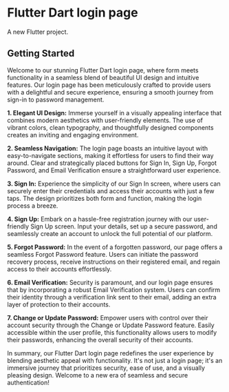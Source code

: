 # Flutter Dart login page

A new Flutter project.

## Getting Started

Welcome to our stunning Flutter Dart login page, where form meets functionality in a seamless blend of beautiful UI design and intuitive features. Our login page has been meticulously crafted to provide users with a delightful and secure experience, ensuring a smooth journey from sign-in to password management.

**1. Elegant UI Design:**
Immerse yourself in a visually appealing interface that combines modern aesthetics with user-friendly elements. The use of vibrant colors, clean typography, and thoughtfully designed components creates an inviting and engaging environment.

**2. Seamless Navigation:**
The login page boasts an intuitive layout with easy-to-navigate sections, making it effortless for users to find their way around. Clear and strategically placed buttons for Sign In, Sign Up, Forgot Password, and Email Verification ensure a straightforward user experience.

**3. Sign In:**
Experience the simplicity of our Sign In screen, where users can securely enter their credentials and access their accounts with just a few taps. The design prioritizes both form and function, making the login process a breeze.

**4. Sign Up:**
Embark on a hassle-free registration journey with our user-friendly Sign Up screen. Input your details, set up a secure password, and seamlessly create an account to unlock the full potential of our platform.

**5. Forgot Password:**
In the event of a forgotten password, our page offers a seamless Forgot Password feature. Users can initiate the password recovery process, receive instructions on their registered email, and regain access to their accounts effortlessly.

**6. Email Verification:**
Security is paramount, and our login page ensures that by incorporating a robust Email Verification system. Users can confirm their identity through a verification link sent to their email, adding an extra layer of protection to their accounts.

**7. Change or Update Password:**
Empower users with control over their account security through the Change or Update Password feature. Easily accessible within the user profile, this functionality allows users to modify their passwords, enhancing the overall security of their accounts.

In summary, our Flutter Dart login page redefines the user experience by blending aesthetic appeal with functionality. It's not just a login page; it's an immersive journey that prioritizes security, ease of use, and a visually pleasing design. Welcome to a new era of seamless and secure authentication!
